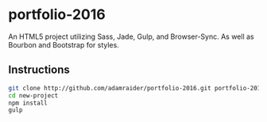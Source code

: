 portfolio-2016
==============
An HTML5 project utilizing Sass, Jade, Gulp, and Browser-Sync. As well as Bourbon and Bootstrap for styles.

## Instructions
```bash
git clone http://github.com/adamraider/portfolio-2016.git portfolio-2016
cd new-project
npm install
gulp
```